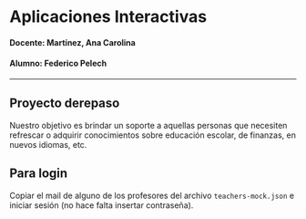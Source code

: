 # Aplicaciones Interactivas
#### Docente: Martínez, Ana Carolina
#### Alumno: Federico Pelech
------------------------------

## Proyecto derepaso
Nuestro objetivo es brindar un soporte a aquellas personas
que necesiten refrescar o adquirir conocimientos
sobre educación escolar, de finanzas, en nuevos idiomas, etc.

## Para login
Copiar el mail de alguno de los profesores del archivo `teachers-mock.json` e iniciar sesión (no hace falta insertar contraseña).